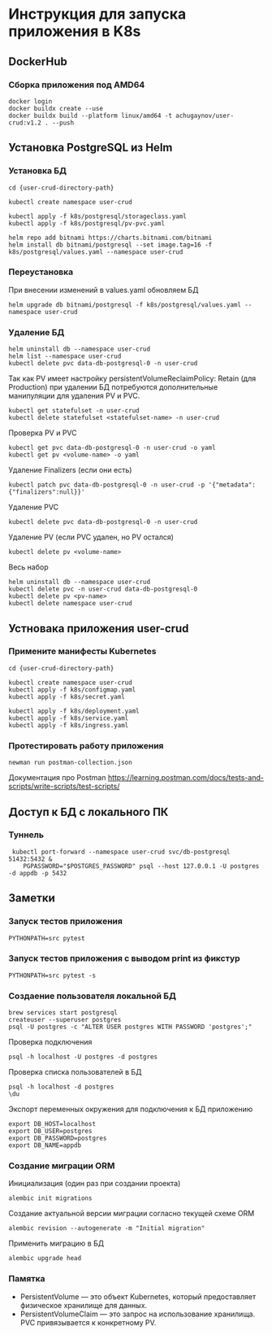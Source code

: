 # Инструкция для запуска приложения в K8s

## DockerHub
### Сборка приложения под AMD64
```shell
docker login
docker buildx create --use
docker buildx build --platform linux/amd64 -t achugaynov/user-crud:v1.2 . --push
```

## Установка PostgreSQL из Helm
### Установка БД
```shell
cd {user-crud-directory-path}

kubectl create namespace user-crud

kubectl apply -f k8s/postgresql/storageclass.yaml
kubectl apply -f k8s/postgresql/pv-pvc.yaml

helm repo add bitnami https://charts.bitnami.com/bitnami
helm install db bitnami/postgresql --set image.tag=16 -f k8s/postgresql/values.yaml --namespace user-crud
```

### Переустановка
При внесении изменений в values.yaml обновляем БД
```shell
helm upgrade db bitnami/postgresql -f k8s/postgresql/values.yaml --namespace user-crud
```

### Удаление БД
```shell
helm uninstall db --namespace user-crud
helm list --namespace user-crud
kubectl delete pvc data-db-postgresql-0 -n user-crud
```

Так как PV имеет настройку persistentVolumeReclaimPolicy: Retain (для Production) при удалении БД потребуются
дополнительные манипуляции для удаления PV и PVC.
```shell
kubectl get statefulset -n user-crud
kubectl delete statefulset <statefulset-name> -n user-crud
```

Проверка PV и PVC
```shell
kubectl get pvc data-db-postgresql-0 -n user-crud -o yaml
kubectl get pv <volume-name> -o yaml
```

Удаление Finalizers (если они есть)
```shell
kubectl patch pvc data-db-postgresql-0 -n user-crud -p '{"metadata":{"finalizers":null}}'
```

Удаление PVC
```shell
kubectl delete pvc data-db-postgresql-0 -n user-crud
```

Удаление PV (если PVC удален, но PV остался)
```shell
kubectl delete pv <volume-name>
```

Весь набор
```shell
helm uninstall db --namespace user-crud
kubectl delete pvc -n user-crud data-db-postgresql-0
kubectl delete pv <pv-name>
kubectl delete namespace user-crud
```


## Устновака приложения user-crud
### Примените манифесты Kubernetes
```shell
cd {user-crud-directory-path}

kubectl create namespace user-crud
kubectl apply -f k8s/configmap.yaml
kubectl apply -f k8s/secret.yaml

kubectl apply -f k8s/deployment.yaml
kubectl apply -f k8s/service.yaml
kubectl apply -f k8s/ingress.yaml
```

### Протестировать работу приложения
```shell
newman run postman-collection.json
```
Документация про Postman https://learning.postman.com/docs/tests-and-scripts/write-scripts/test-scripts/



## Доступ к БД с локального ПК
### Туннель
```shell
 kubectl port-forward --namespace user-crud svc/db-postgresql 51432:5432 &
    PGPASSWORD="$POSTGRES_PASSWORD" psql --host 127.0.0.1 -U postgres -d appdb -p 5432
```


## Заметки
### Запуск тестов приложения
```shell
PYTHONPATH=src pytest
```

### Запуск тестов приложения с выводом print из фикстур
```shell
PYTHONPATH=src pytest -s
```

### Создаение пользователя локальной БД
```shell
brew services start postgresql
createuser --superuser postgres
psql -U postgres -c "ALTER USER postgres WITH PASSWORD 'postgres';"
```

Проверка подключения
```shell
psql -h localhost -U postgres -d postgres
```

Проверка списка пользователей в БД
```shell
psql -h localhost -d postgres
\du
```

Экспорт переменных окружения для подключения к БД приложению
```shell
export DB_HOST=localhost
export DB_USER=postgres
export DB_PASSWORD=postgres
export DB_NAME=appdb
```

### Создание миграции ORM
Инициализация (один раз при создании проекта)
```shell
alembic init migrations
```

Создание актуальной версии миграции согласно текущей схеме ORM
```shell
alembic revision --autogenerate -m "Initial migration"
```

Применить миграцию в БД
```shell
alembic upgrade head
```


### Памятка
* PersistentVolume — это объект Kubernetes, который предоставляет физическое хранилище для данных.
* PersistentVolumeClaim — это запрос на использование хранилища. PVC привязывается к конкретному PV.